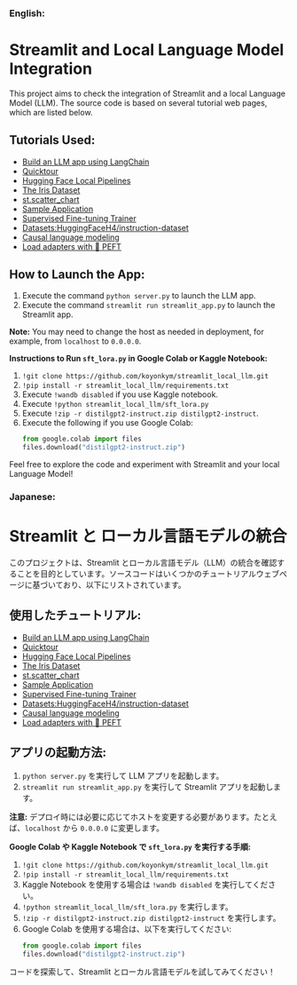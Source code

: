 ### English:

# Streamlit and Local Language Model Integration

This project aims to check the integration of Streamlit and a local Language Model (LLM). The source code is based on several tutorial web pages, which are listed below.

## Tutorials Used:
- [Build an LLM app using LangChain](https://docs.streamlit.io/develop/tutorials/llms/llm-quickstart)
- [Quicktour](https://huggingface.co/docs/peft/en/quicktour)
- [Hugging Face Local Pipelines](https://python.langchain.com/docs/integrations/llms/huggingface_pipelines/)
- [The Iris Dataset](https://scikit-learn.org/stable/auto_examples/datasets/plot_iris_dataset.html)
- [st.scatter_chart](https://docs.streamlit.io/develop/api-reference/charts/st.scatter_chart)
- [Sample Application](https://python.langchain.com/docs/langserve/#sample-application)
- [Supervised Fine-tuning Trainer](https://huggingface.co/docs/trl/en/sft_trainer)
- [Datasets:HuggingFaceH4/instruction-dataset](https://huggingface.co/datasets/HuggingFaceH4/instruction-dataset)
- [Causal language modeling](https://huggingface.co/docs/transformers/en/tasks/language_modeling)
- [Load adapters with 🤗 PEFT](https://huggingface.co/docs/transformers/en/peft)

## How to Launch the App:
1. Execute the command `python server.py` to launch the LLM app.
2. Execute the command `streamlit run streamlit_app.py` to launch the Streamlit app.

**Note:** You may need to change the host as needed in deployment, for example, from `localhost` to `0.0.0.0`.

**Instructions to Run `sft_lora.py` in Google Colab or Kaggle Notebook:**
1. `!git clone https://github.com/koyonkym/streamlit_local_llm.git`
2. `!pip install -r streamlit_local_llm/requirements.txt`
3. Execute `!wandb disabled` if you use Kaggle notebook.
4. Execute `!python streamlit_local_llm/sft_lora.py`
5. Execute `!zip -r distilgpt2-instruct.zip distilgpt2-instruct`.
6. Execute the following if you use Google Colab: 
    ```python
    from google.colab import files
    files.download("distilgpt2-instruct.zip")
    ```

Feel free to explore the code and experiment with Streamlit and your local Language Model!

### Japanese:

# Streamlit と ローカル言語モデルの統合

このプロジェクトは、Streamlit とローカル言語モデル（LLM）の統合を確認することを目的としています。ソースコードはいくつかのチュートリアルウェブページに基づいており、以下にリストされています。

## 使用したチュートリアル:
- [Build an LLM app using LangChain](https://docs.streamlit.io/develop/tutorials/llms/llm-quickstart)
- [Quicktour](https://huggingface.co/docs/peft/en/quicktour)
- [Hugging Face Local Pipelines](https://python.langchain.com/docs/integrations/llms/huggingface_pipelines/)
- [The Iris Dataset](https://scikit-learn.org/stable/auto_examples/datasets/plot_iris_dataset.html)
- [st.scatter_chart](https://docs.streamlit.io/develop/api-reference/charts/st.scatter_chart)
- [Sample Application](https://python.langchain.com/docs/langserve/#sample-application)
- [Supervised Fine-tuning Trainer](https://huggingface.co/docs/trl/en/sft_trainer)
- [Datasets:HuggingFaceH4/instruction-dataset](https://huggingface.co/datasets/HuggingFaceH4/instruction-dataset)
- [Causal language modeling](https://huggingface.co/docs/transformers/en/tasks/language_modeling)
- [Load adapters with 🤗 PEFT](https://huggingface.co/docs/transformers/en/peft)

## アプリの起動方法:
1. `python server.py` を実行して LLM アプリを起動します。
2. `streamlit run streamlit_app.py` を実行して Streamlit アプリを起動します。

**注意:** デプロイ時には必要に応じてホストを変更する必要があります。たとえば、`localhost` から `0.0.0.0` に変更します。

**Google Colab や Kaggle Notebook で `sft_lora.py` を実行する手順:**
1. `!git clone https://github.com/koyonkym/streamlit_local_llm.git`
2. `!pip install -r streamlit_local_llm/requirements.txt`
3. Kaggle Notebook を使用する場合は `!wandb disabled` を実行してください。
4. `!python streamlit_local_llm/sft_lora.py` を実行します。
5. `!zip -r distilgpt2-instruct.zip distilgpt2-instruct` を実行します。
6. Google Colab を使用する場合は、以下を実行してください:
    ```python
    from google.colab import files
    files.download("distilgpt2-instruct.zip")
    ```

コードを探索して、Streamlit とローカル言語モデルを試してみてください！